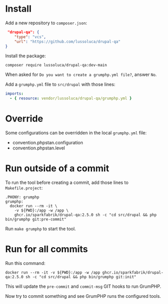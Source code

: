 # Install

Add a new repository to `composer.json`:

```json
 "drupal-qa": {
    "type": "vcs",
    "url": "https://github.com/lussoluca/drupal-qa"
}
```

Install the package:

```shell
composer require lussoluca/drupal-qa:dev-main
```

When asked for `Do you want to create a grumphp.yml file?`, answer `No`.

Add a `grumphp.yml` file to `src/drupal` with those lines:

```yml
imports:
  - { resource: vendor/lussoluca/drupal-qa/grumphp.yml }
```

# Override

Some configurations can be overridden in the local `grumphp.yml` file:

* convention.phpstan.configuration
* convention.phpstan.level

# Run outside of a commit

To run the tool before creating a commit, add those lines to `Makefile.project`:

```make
.PHONY: grumphp
grumphp:
  docker run --rm -it \
    -v ${PWD}:/app -w /app \
    ghcr.io/sparkfabrik/drupal-qa:2.5.0 sh -c "cd src/drupal && php bin/grumphp git:pre-commit"
```

Run `make grumphp` to start the tool.

# Run for all commits

Run this command:

```shell
docker run --rm -it -v ${PWD}:/app -w /app ghcr.io/sparkfabrik/drupal-qa:2.5.0 sh -c "cd src/drupal && php bin/grumphp git:init"
```

This will update the `pre-commit` and `commit-msg` GIT hooks to run GrumPHP.

Now try to commit something and see GrumPHP runs the configured tools.
